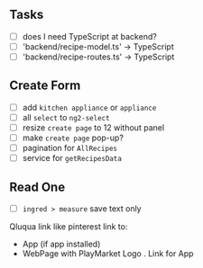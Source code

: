 ## Tasks
 - [ ] does I need TypeScript at backend?
 - [ ] 'backend/recipe-model.ts'  -> TypeScript
 - [ ] 'backend/recipe-routes.ts' -> TypeScript

## Create Form
 - [ ] add `kitchen appliance` or `appliance`
 - [ ] all `select` to `ng2-select`
 - [ ] resize `create page` to 12 without panel
 - [ ] make `create page` pop-up?
 - [ ] pagination for `AllRecipes`
 - [ ] service for `getRecipesData`

## Read One
 - [ ] `ingred > measure` save text only

Qluqua link like pinterest link to:
 - App (if app installed)
 - WebPage with PlayMarket Logo . Link for App